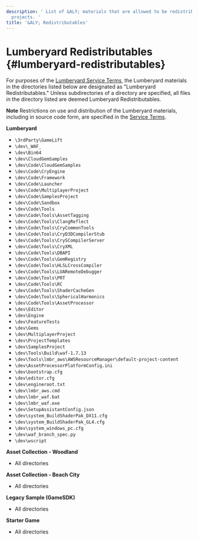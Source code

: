 ```yaml
---
description: ' List of &ALY; materials that are allowed to be redistributed in &ALY;
  projects. '
title: '&ALY; Redistributables'
---
```

# Lumberyard Redistributables {#lumberyard-redistributables}

For purposes of the [Lumberyard Service Terms](https://aws.amazon.com/service-terms/), the Lumberyard materials in the directories listed below are designated as "Lumberyard Redistributables\." Unless subdirectories of a directory are specified, all files in the directory listed are deemed Lumberyard Redistributables\.

**Note**
Restrictions on use and distribution of the Lumberyard materials, including in source code form, are specified in the [Service Terms](https://aws.amazon.com/service-terms/)\.

**Lumberyard**
+ `\3rdParty\GameLift`
+ `\dev\_WAF_`
+ `\dev\Bin64`
+ `\dev\CloudGemSamples`
+ `\dev\Code\CloudGemSamples`
+ `\dev\Code\CryEngine`
+ `\dev\Code\Framework`
+ `\dev\Code\Launcher`
+ `\dev\Code\MultiplayerProject`
+ `\dev\Code\SamplesProject`
+ `\dev\Code\Sandbox`
+ `\dev\Code\Tools`
+ `\dev\Code\Tools\AssetTagging`
+ `\dev\Code\Tools\ClangReflect`
+ `\dev\Code\Tools\CryCommonTools`
+ `\dev\Code\Tools\CryD3DCompilerStub`
+ `\dev\Code\Tools\CrySCompilerServer`
+ `\dev\Code\Tools\CryXML`
+ `\dev\Code\Tools\DBAPI`
+ `\dev\Code\Tools\GemRegistry`
+ `\dev\Code\Tools\HLSLCrossCompiler`
+ `\dev\Code\Tools\LUARemoteDebugger`
+ `\dev\Code\Tools\PRT`
+ `\dev\Code\Tools\RC`
+ `\dev\Code\Tools\ShaderCacheGen`
+ `\dev\Code\Tools\SphericalHarmonics`
+ `\dev\Code\Tools\AssetProcessor`
+ `\dev\Editor`
+ `\dev\Engine`
+ `\dev\FeatureTests`
+ `\dev\Gems`
+ `\dev\MultiplayerProject`
+ `\dev\ProjectTemplates`
+ `\dev\SamplesProject`
+ `\dev\Tools\Build\waf-1.7.13`
+ `\dev\Tools\lmbr_aws\AWSResourceManager\default-project-content`
+ `\dev\AssetProcessorPlatformConfig.ini`
+ `\dev\bootstrap.cfg`
+ `\dev\editor.cfg`
+ `\dev\engineroot.txt`
+ `\dev\lmbr_aws.cmd`
+ `\dev\lmbr_waf.bat`
+ `\dev\lmbr_waf.exe`
+ `\dev\SetupAssistantConfig.json`
+ `\dev\system_BuildShaderPak_DX11.cfg`
+ `\dev\system_BuildShaderPak_GL4.cfg`
+ `\dev\system_windows_pc.cfg`
+ `\dev\waf_branch_spec.py`
+ `\dev\wscript`

**Asset Collection - Woodland**
+ All directories

**Asset Collection - Beach City**
+ All directories

**Legacy Sample \(GameSDK\)**
+ All directories

**Starter Game**
+ All directories
